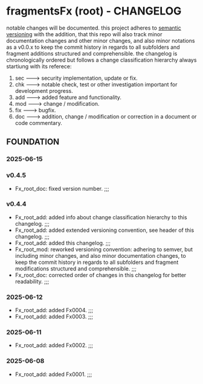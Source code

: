 # fragmentsFx (root) - CHANGELOG

notable changes will be documented. this project adheres to [semantic versioning](https://semver.org/spec/v2.0.0.html) with the addition, that this repo will also track minor documentation changes and other minor changes, and also minor notations as a v0.0.x to keep the commit history in regards to all subfolders and fragment additions structured and comprehensible. the changelog is chronologically ordered but follows a change classification hierarchy always startiung with its referece:

1. sec ---> security implementation, update or fix.
2. chk ---> notable check, test or other investigation important for development progress.
3. add ---> added feature and functionality.
4. mod ---> change / modification.
5. fix ---> bugfix.
6. doc ---> addition, change / modification or correction in a document or code commentary.

## FOUNDATION

### 2025-06-15

### v0.4.5

- Fx_root_doc: fixed version number. ;;;

### v0.4.4

- Fx_root_add: added info about change classification hierarchy to this changelog. ;;;
- Fx_root_add: added extended versioning convention, see header of this changelog. ;;;
- Fx_root_add: added this changelog. ;;;
- Fx_root_mod: reworked versioning convention: adhering to semver, but including minor changes, and also minor documentation changes, to keep the commit history in regards to all subfolders and fragment modifications structured and comprehensible. ;;;
- Fx_root_doc: corrected order of changes in this changelog for better readability. ;;;

### 2025-06-12

- Fx_root_add: added Fx0004. ;;;
- Fx_root_add: added Fx0003. ;;;

### 2025-06-11

- Fx_root_add: added Fx0002. ;;;

### 2025-06-08

- Fx_root_add: added Fx0001. ;;;